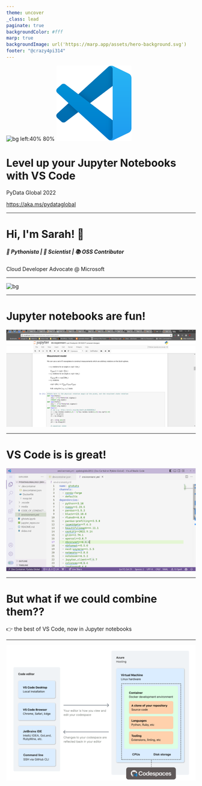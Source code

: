 ```yaml
---
theme: uncover
_class: lead
paginate: true
backgroundColor: #fff
marp: true
backgroundImage: url('https://marp.app/assets/hero-background.svg')
footer: "@crazy4pi314"
---
```


![bg left:40% 80%](https://jupyter.org/assets/homepage/main-logo.svg)
![bg left:40% 80%](media/vscode.svg)

# **Level up your Jupyter Notebooks with VS Code**

PyData Global 2022

https://aka.ms/pydataglobal

---
# Hi, I'm Sarah! 👋

##### 🐍 Pythonista | 🧪 Scientist | 📚 OSS Contributor

Cloud Developer Advocate @ Microsoft

---
![bg ](media/bio.png)

---
# Jupyter notebooks are fun!

![bg opacity:0.5](media/jupyter.png)

---
# VS Code is is great!

![bg opacity:0.5](media/vscode-screenshot.png)

---
# But what if we could combine them??

👉 the best of VS Code, now in Jupyter notebooks

---
![bg contain](media/codespaces-diagram.svg)

